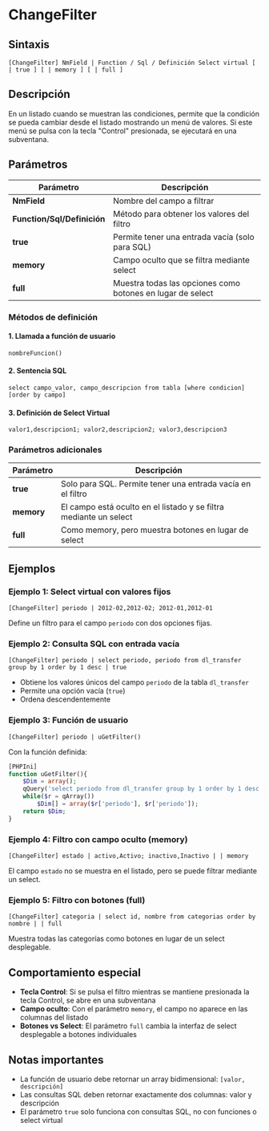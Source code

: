 # ChangeFilter

## Sintaxis

```
[ChangeFilter] NmField | Function / Sql / Definición Select virtual [ | true ] [ | memory ] [ | full ]
```

## Descripción

En un listado cuando se muestran las condiciones, permite que la condición se pueda cambiar desde el listado mostrando un menú de valores. Si este menú se pulsa con la tecla "Control" presionada, se ejecutará en una subventana.

## Parámetros

| Parámetro | Descripción |
|-----------|-------------|
| **NmField** | Nombre del campo a filtrar |
| **Function/Sql/Definición** | Método para obtener los valores del filtro |
| **true** | Permite tener una entrada vacía (solo para SQL) |
| **memory** | Campo oculto que se filtra mediante select |
| **full** | Muestra todas las opciones como botones en lugar de select |

### Métodos de definición

#### 1. Llamada a función de usuario
```
nombreFuncion()
```

#### 2. Sentencia SQL
```
select campo_valor, campo_descripcion from tabla [where condicion] [order by campo]
```

#### 3. Definición de Select Virtual
```
valor1,descripcion1; valor2,descripcion2; valor3,descripcion3
```

### Parámetros adicionales

| Parámetro | Descripción |
|-----------|-------------|
| **true** | Solo para SQL. Permite tener una entrada vacía en el filtro |
| **memory** | El campo está oculto en el listado y se filtra mediante un select |
| **full** | Como memory, pero muestra botones en lugar de select |

## Ejemplos

### Ejemplo 1: Select virtual con valores fijos
```
[ChangeFilter] periodo | 2012-02,2012-02; 2012-01,2012-01
```
Define un filtro para el campo `periodo` con dos opciones fijas.

### Ejemplo 2: Consulta SQL con entrada vacía
```
[ChangeFilter] periodo | select periodo, periodo from dl_transfer group by 1 order by 1 desc | true
```
- Obtiene los valores únicos del campo `periodo` de la tabla `dl_transfer`
- Permite una opción vacía (`true`)
- Ordena descendentemente

### Ejemplo 3: Función de usuario
```
[ChangeFilter] periodo | uGetFilter()
```

Con la función definida:
```php
[PHPIni]
function uGetFilter(){
    $Dim = array();
    qQuery('select periodo from dl_transfer group by 1 order by 1 desc');
    while($r = qArray())
        $Dim[] = array($r['periodo'], $r['periodo']);
    return $Dim;
}
```

### Ejemplo 4: Filtro con campo oculto (memory)
```
[ChangeFilter] estado | activo,Activo; inactivo,Inactivo | | memory
```
El campo `estado` no se muestra en el listado, pero se puede filtrar mediante un select.

### Ejemplo 5: Filtro con botones (full)
```
[ChangeFilter] categoria | select id, nombre from categorias order by nombre | | full
```
Muestra todas las categorías como botones en lugar de un select desplegable.

## Comportamiento especial

- **Tecla Control**: Si se pulsa el filtro mientras se mantiene presionada la tecla Control, se abre en una subventana
- **Campo oculto**: Con el parámetro `memory`, el campo no aparece en las columnas del listado
- **Botones vs Select**: El parámetro `full` cambia la interfaz de select desplegable a botones individuales

## Notas importantes

- La función de usuario debe retornar un array bidimensional: `[valor, descripción]`
- Las consultas SQL deben retornar exactamente dos columnas: valor y descripción
- El parámetro `true` solo funciona con consultas SQL, no con funciones o select virtual